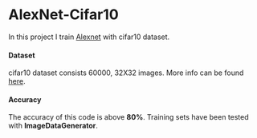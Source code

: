 # AlexNet-Cifar10

In this project I train [Alexnet](https://www.learnopencv.com/understanding-alexnet/) with cifar10 dataset.       

#### Dataset

cifar10 dataset consists 60000, 32X32 images. More info can be found [here](https://www.cs.toronto.edu/~kriz/cifar.html).
#### Accuracy

The accuracy of this code is above **80%**. Training sets have been tested with **ImageDataGenerator**. 
